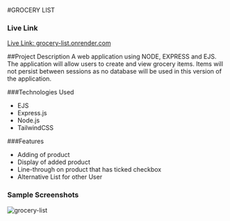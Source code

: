 #GROCERY LIST

### Live Link

[Live Link: grocery-list.onrender.com ](https://grocery-list-q4m4.onrender.com)

##Project Description
A web application using NODE, EXPRESS and EJS. The application will allow users to create and view grocery items. Items will not persist between sessions as no database will be used in this version of the application.

###Technologies Used

<ul>
<li>EJS</li>
<li>Express.js</li>
<li>Node.js</li>
<li>TailwindCSS</li>
</ul>

###Features

<ul>
    <li>Adding of product</li>
    <li>Display of added product</li>
    <li>Line-through on product that has ticked checkbox</li>
    <li>Alternative List for other User</li>
</ul>

### Sample Screenshots

![grocery-list](https://github.com/louismoses/grocery-list/assets/51215698/0400af7d-8925-490c-aa8b-5f5d5ae54ccb)
